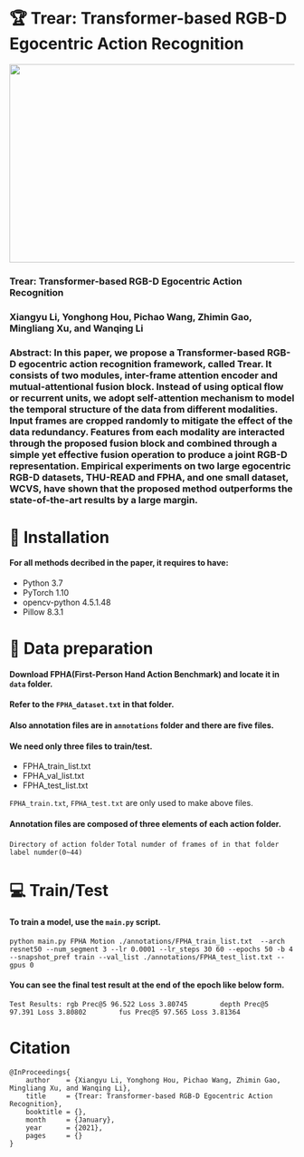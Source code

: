 # 🏆 Trear: Transformer-based RGB-D Egocentric Action Recognition

<img src="https://user-images.githubusercontent.com/87626122/217718225-9222f201-0f80-4458-8867-43d3deb0f5ae.png" width="1000" height="350">

### Trear: Transformer-based RGB-D Egocentric Action Recognition
### Xiangyu Li, Yonghong Hou, Pichao Wang, Zhimin Gao, Mingliang Xu, and Wanqing Li
### Abstract: In this paper, we propose a Transformer-based RGB-D egocentric action recognition framework, called Trear. It consists of two modules, inter-frame attention encoder and mutual-attentional fusion block. Instead of using optical flow or recurrent units, we adopt self-attention mechanism to model the temporal structure of the data from different modalities. Input frames are cropped randomly to mitigate the effect of the data redundancy. Features from each modality are interacted through the proposed fusion block and combined through a simple yet effective fusion operation to produce a joint RGB-D representation. Empirical experiments on two large egocentric RGB-D datasets, THU-READ and FPHA, and one small dataset, WCVS, have shown that the proposed method outperforms the state-of-the-art results by a large margin.

# 📝 Installation
#### For all methods decribed in the paper, it requires to have:
* Python 3.7
* PyTorch 1.10
* opencv-python 4.5.1.48
* Pillow 8.3.1

# 🔔  Data preparation
#### Download FPHA(First-Person Hand Action Benchmark) and locate it in `data` folder.
#### Refer to the `FPHA_dataset.txt` in that folder.
#### Also annotation files are in `annotations` folder and there are five files.
#### We need only three files to train/test.
* FPHA_train_list.txt
* FPHA_val_list.txt
* FPHA_test_list.txt

`FPHA_train.txt`, `FPHA_test.txt` are only used to make above files.

#### Annotation files are composed of three elements of each action folder.

`Directory of action folder` `Total numder of frames of in that folder` `label numder(0~44)`

# 💻  Train/Test
#### To train a model, use the `main.py` script.

```
python main.py FPHA Motion ./annotations/FPHA_train_list.txt  --arch resnet50 --num_segment 3 --lr 0.0001 --lr_steps 30 60 --epochs 50 -b 4 --snapshot_pref train --val_list ./annotations/FPHA_test_list.txt --gpus 0
```

#### You can see the final test result at the end of the epoch like below form.
`Test Results: rgb Prec@5 96.522 Loss 3.80745        depth Prec@5 97.391 Loss 3.80802        fus Prec@5 97.565 Loss 3.81364`
# Citation
```
@InProceedings{
    author    = {Xiangyu Li, Yonghong Hou, Pichao Wang, Zhimin Gao, Mingliang Xu, and Wanqing Li},
    title     = {Trear: Transformer-based RGB-D Egocentric Action Recognition},
    booktitle = {},
    month     = {January},
    year      = {2021},
    pages     = {}
}
```


